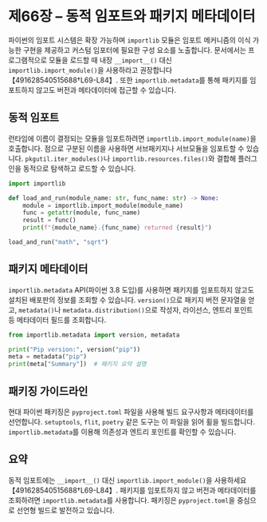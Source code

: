# 제66장 – 동적 임포트와 패키지 메타데이터

파이썬의 임포트 시스템은 확장 가능하며 `importlib` 모듈은 임포트 메커니즘의 이식 가능한 구현을 제공하고 커스텀 임포터에 필요한 구성 요소를 노출합니다. 문서에서는 프로그램적으로 모듈을 로드할 때 내장 `__import__()` 대신 `importlib.import_module()`을 사용하라고 권장합니다【491628540515688†L69-L84】. 또한 `importlib.metadata`를 통해 패키지를 임포트하지 않고도 버전과 메타데이터에 접근할 수 있습니다.

## 동적 임포트

런타임에 이름이 결정되는 모듈을 임포트하려면 `importlib.import_module(name)`을 호출합니다. 점으로 구분된 이름을 사용하면 서브패키지나 서브모듈을 임포트할 수 있습니다. `pkgutil.iter_modules()`나 `importlib.resources.files()`와 결합해 플러그인을 동적으로 탐색하고 로드할 수 있습니다.

```python
import importlib

def load_and_run(module_name: str, func_name: str) -> None:
    module = importlib.import_module(module_name)
    func = getattr(module, func_name)
    result = func()
    print(f"{module_name}.{func_name} returned {result}")

load_and_run("math", "sqrt")
```

## 패키지 메타데이터

`importlib.metadata` API(파이썬 3.8 도입)를 사용하면 패키지를 임포트하지 않고도 설치된 배포판의 정보를 조회할 수 있습니다. `version()`으로 패키지 버전 문자열을 얻고, `metadata()`나 `metadata.distribution()`으로 작성자, 라이선스, 엔트리 포인트 등 메타데이터 필드를 조회합니다.

```python
from importlib.metadata import version, metadata

print("Pip version:", version("pip"))
meta = metadata("pip")
print(meta["Summary"])  # 패키지 요약 설명
```

## 패키징 가이드라인

현대 파이썬 패키징은 `pyproject.toml` 파일을 사용해 빌드 요구사항과 메타데이터를 선언합니다. `setuptools`, `flit`, `poetry` 같은 도구는 이 파일을 읽어 휠을 빌드합니다. `importlib.metadata`를 이용해 의존성과 엔트리 포인트를 확인할 수 있습니다.

## 요약

동적 임포트에는 `__import__()` 대신 `importlib.import_module()`을 사용하세요【491628540515688†L69-L84】. 패키지를 임포트하지 않고 버전과 메타데이터를 조회하려면 `importlib.metadata`를 사용합니다. 패키징은 `pyproject.toml`을 중심으로 선언형 빌드로 발전하고 있습니다.